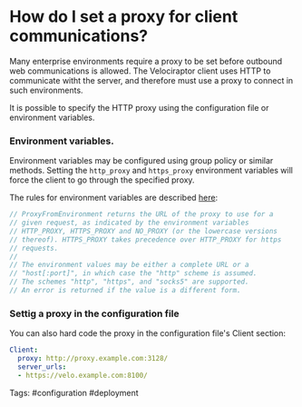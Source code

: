 # How do I set a proxy for client communications?

Many enterprise environments require a proxy to be set before outbound
web communications is allowed. The Velociraptor client uses HTTP to
communicate witht the server, and therefore must use a proxy to
connect in such environments.

It is possible to specify the HTTP proxy using the configuration file
or environment variables.

### Environment variables.

Environment variables may be configured using group policy or similar
methods. Setting the `http_proxy` and `https_proxy` environment
variables will force the client to go through the specified proxy.

The rules for environment variables are described
[here](https://go.dev/src/net/http/transport.go#422):

```go
// ProxyFromEnvironment returns the URL of the proxy to use for a
// given request, as indicated by the environment variables
// HTTP_PROXY, HTTPS_PROXY and NO_PROXY (or the lowercase versions
// thereof). HTTPS_PROXY takes precedence over HTTP_PROXY for https
// requests.
//
// The environment values may be either a complete URL or a
// "host[:port]", in which case the "http" scheme is assumed.
// The schemes "http", "https", and "socks5" are supported.
// An error is returned if the value is a different form.
```

### Settig a proxy in the configuration file

You can also hard code the proxy in the configuration file's Client
section:

```yaml
Client:
  proxy: http://proxy.example.com:3128/
  server_urls:
  - https://velo.example.com:8100/
```


Tags: #configuration #deployment
